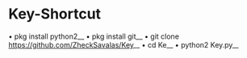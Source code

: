 # Key-Shortcut
• pkg install python2__
• pkg install git__
• git clone https://github.com/ZheckSavalas/Key__
• cd Ke__
• python2 Key.py__
